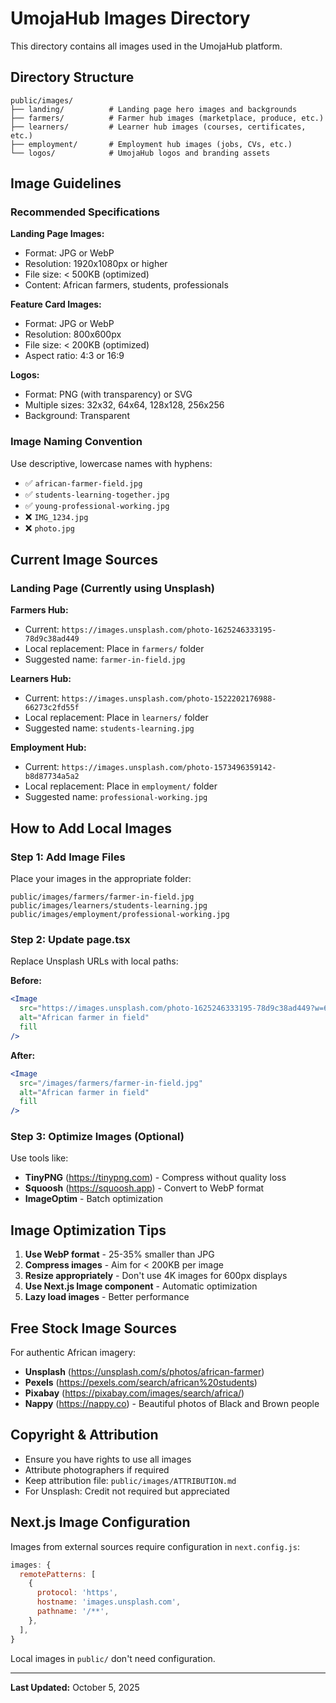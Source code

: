 # UmojaHub Images Directory

This directory contains all images used in the UmojaHub platform.

## Directory Structure

```
public/images/
├── landing/          # Landing page hero images and backgrounds
├── farmers/          # Farmer hub images (marketplace, produce, etc.)
├── learners/         # Learner hub images (courses, certificates, etc.)
├── employment/       # Employment hub images (jobs, CVs, etc.)
└── logos/            # UmojaHub logos and branding assets
```

## Image Guidelines

### Recommended Specifications

**Landing Page Images:**
- Format: JPG or WebP
- Resolution: 1920x1080px or higher
- File size: < 500KB (optimized)
- Content: African farmers, students, professionals

**Feature Card Images:**
- Format: JPG or WebP
- Resolution: 800x600px
- File size: < 200KB (optimized)
- Aspect ratio: 4:3 or 16:9

**Logos:**
- Format: PNG (with transparency) or SVG
- Multiple sizes: 32x32, 64x64, 128x128, 256x256
- Background: Transparent

### Image Naming Convention

Use descriptive, lowercase names with hyphens:
- ✅ `african-farmer-field.jpg`
- ✅ `students-learning-together.jpg`
- ✅ `young-professional-working.jpg`
- ❌ `IMG_1234.jpg`
- ❌ `photo.jpg`

## Current Image Sources

### Landing Page (Currently using Unsplash)

**Farmers Hub:**
- Current: `https://images.unsplash.com/photo-1625246333195-78d9c38ad449`
- Local replacement: Place in `farmers/` folder
- Suggested name: `farmer-in-field.jpg`

**Learners Hub:**
- Current: `https://images.unsplash.com/photo-1522202176988-66273c2fd55f`
- Local replacement: Place in `learners/` folder
- Suggested name: `students-learning.jpg`

**Employment Hub:**
- Current: `https://images.unsplash.com/photo-1573496359142-b8d87734a5a2`
- Local replacement: Place in `employment/` folder
- Suggested name: `professional-working.jpg`

## How to Add Local Images

### Step 1: Add Image Files
Place your images in the appropriate folder:
```
public/images/farmers/farmer-in-field.jpg
public/images/learners/students-learning.jpg
public/images/employment/professional-working.jpg
```

### Step 2: Update page.tsx
Replace Unsplash URLs with local paths:

**Before:**
```jsx
<Image
  src="https://images.unsplash.com/photo-1625246333195-78d9c38ad449?w=600&h=400&fit=crop"
  alt="African farmer in field"
  fill
/>
```

**After:**
```jsx
<Image
  src="/images/farmers/farmer-in-field.jpg"
  alt="African farmer in field"
  fill
/>
```

### Step 3: Optimize Images (Optional)

Use tools like:
- **TinyPNG** (https://tinypng.com) - Compress without quality loss
- **Squoosh** (https://squoosh.app) - Convert to WebP format
- **ImageOptim** - Batch optimization

## Image Optimization Tips

1. **Use WebP format** - 25-35% smaller than JPG
2. **Compress images** - Aim for < 200KB per image
3. **Resize appropriately** - Don't use 4K images for 600px displays
4. **Use Next.js Image component** - Automatic optimization
5. **Lazy load images** - Better performance

## Free Stock Image Sources

For authentic African imagery:

- **Unsplash** (https://unsplash.com/s/photos/african-farmer)
- **Pexels** (https://pexels.com/search/african%20students)
- **Pixabay** (https://pixabay.com/images/search/africa/)
- **Nappy** (https://nappy.co) - Beautiful photos of Black and Brown people

## Copyright & Attribution

- Ensure you have rights to use all images
- Attribute photographers if required
- Keep attribution file: `public/images/ATTRIBUTION.md`
- For Unsplash: Credit not required but appreciated

## Next.js Image Configuration

Images from external sources require configuration in `next.config.js`:

```javascript
images: {
  remotePatterns: [
    {
      protocol: 'https',
      hostname: 'images.unsplash.com',
      pathname: '/**',
    },
  ],
}
```

Local images in `public/` don't need configuration.

---

**Last Updated:** October 5, 2025
